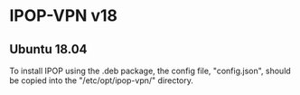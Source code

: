 # IPOP-VPN v18
## Ubuntu 18.04
To install IPOP using the .deb package, the config file, "config.json", should be copied into the "/etc/opt/ipop-vpn/" directory.
